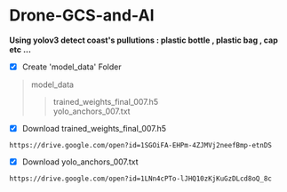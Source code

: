 # Drone-GCS-and-AI
**Using yolov3 detect coast's pullutions : plastic bottle , plastic bag , cap etc ...**

- [x] Create 'model_data' Folder

>model_data
>>trained_weights_final_007.h5\
>>yolo_anchors_007.txt


- [x] Download trained_weights_final_007.h5
```bush
https://drive.google.com/open?id=1SGOiFA-EHPm-4ZJMVj2neefBmp-etnDS
```
- [x] Download yolo_anchors_007.txt
```bush
https://drive.google.com/open?id=1LNn4cPTo-lJHQ10zKjKuGzDLcd8oQ_8c
```








